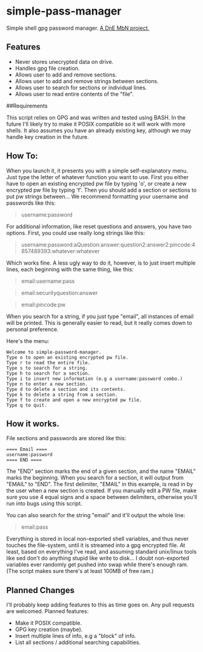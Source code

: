 # simple-pass-manager
Simple shell gpg password manager. 
[A DnE MbN project.](http://mbn.darknedgy.net/DnE_Labs/simple-pass-manager)

## Features

* Never stores unecrypted data on drive.
* Handles gpg file creation. 
* Allows user to add and remove sections. 
* Allows user to add and remove strings between sections. 
* Allows user to search for sections or individual lines. 
* Allows user to read entire contents of the "file". 

##Requirements

This script relies on GPG and was written and tested using BASH.
In the future I'll likely try to make it POSIX compatible so it
will work with more shells. It also assumes you have an already
existing key, although we may handle key creation in the future. 


## How To:

When you launch it, it presents you with a simple self-explanatory menu.
Just type the letter of whatever function you want to use. First you either
have to open an existing encrypted pw file by typing 'o', or create a new 
encrypted pw file by typing 'f'. Then you should add a section or sections to
put pw strings between... We recommend formatting your username and passwords like
this: 

>username:password

For additional information, like reset questions and answers, you have two options. First,
you could use really long strings like this: 

>username:password:aQuestion:answer:question2:answer2:pincode:4857489393:whatever:whatever

Which works fine. A less ugly way to do it, however, is to just insert multiple lines, each
beginning with the same thing, like this:  

> email:username:pass

> email:securityquestion:answer

> email:pincode:pw

When you search for a string, if you just type "email", all instances of email will be printed.
This is generally easier to read, but it really comes down to personal preference. 

Here's the menu:

```
Welcome to simple-password-manager.
Type o to open an existing encrypted pw file.
Type r to read the entire file.
Type s to search for a string.
Type h to search for a section.
Type i to insert new information (e.g a username:password combo.)
Type n to enter a new section.
Type d to delete a section and its contents.
Type k to delete a string from a section.
Type f to create and open a new encrypted pw file.
Type q to quit.
```

## How it works.

File sections and passwords are stored like this: 

```
==== Email ====
username:password
==== END ====
```

The "END" section marks the end of a given section, and the name "EMAIL" marks
the beginning. When you search for a section, it will output from "EMAIL" to 
"END". The first delimiter, "EMAIL" in this example, is read in by the user when 
a new section is created. If you manually edit a PW file, make sure you use 4 
equal signs and a space between delimiters, otherwise you'll run into bugs using
this script.  

You can also search for the string "email" and it'll output the whole line: 
>email:pass

Everything is stored in local non-exported shell variables, and thus never touches
the file-system, until it is streamed into a gpg encrypted file. At least, based on
everything I've read, and assuming standard unix/linux tools like sed don't do anything
stupid like write to disk... I doubt non-exported variables ever randomly get pushed into
swap while there's enough ram. (The script makes sure there's at least 100MB of free ram.)

## Planned Changes

I'll probably keep adding features to this as time goes on. Any pull requests
are welcomed. Planned features: 

* Make it POSIX compatible. 
* GPG key creation (maybe). 
* Insert multiple lines of info, e.g a "block" of info. 
* List all sections / additional searching capabilities. 
